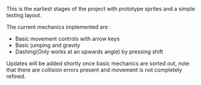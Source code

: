 This is the earliest stages of the project with prototype sprites and a simple testing layout. 

The current mechanics implemented are :
- Basic movement controls with arrow keys
- Basic jumping and gravity
- Dashing(Only works at an upwards angle) by pressing shift

Updates will be added shortly once basic mechanics are sorted out, note that there are collision errors present and movement is not completely refined. 
